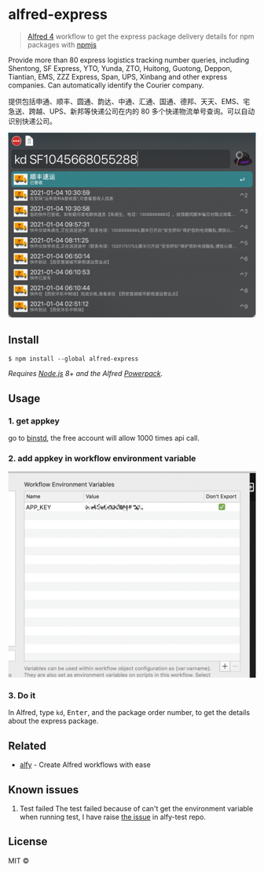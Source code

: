 # alfred-express

> [Alfred 4](https://www.alfredapp.com) workflow to get the express package delivery details for npm packages with [npmjs](https://www.npmjs.com/package/alfred-express)

Provide more than 80 express logistics tracking number queries, including Shentong, SF Express, YTO, Yunda, ZTO, Huitong, Guotong, Deppon, Tiantian, EMS, ZZZ Express, Span, UPS, Xinbang and other express companies. Can automatically identify the Courier company.

提供包括申通、顺丰、圆通、韵达、中通、汇通、国通、德邦、天天、EMS、宅急送、跨越、UPS、新邦等快递公司在内的 80 多个快递物流单号查询。可以自动识别快递公司。

<img src="Snipaste1.png" />

## Install

```
$ npm install --global alfred-express
```

_Requires [Node.js](https://nodejs.org) 8+ and the Alfred [Powerpack](https://www.alfredapp.com/powerpack/)._

## Usage

### 1. get appkey

go to [binstd](https://www.binstd.com/api/express.html), the free account will allow 1000 times api call.

### 2. add appkey in workflow environment variable

![environment_variable](environment_variable.png)

### 3. Do it

In Alfred, type `kd`, <kbd>Enter</kbd>, and the package order number, to get the details about the express package.

## Related

- [alfy](https://github.com/sindresorhus/alfy) - Create Alfred workflows with ease

## Known issues

1. Test failed
   The test failed because of can't get the environment variable when running test, I have raise [the issue](https://github.com/SamVerschueren/alfy-test/issues/10) in alfy-test repo.

## License

MIT ©

